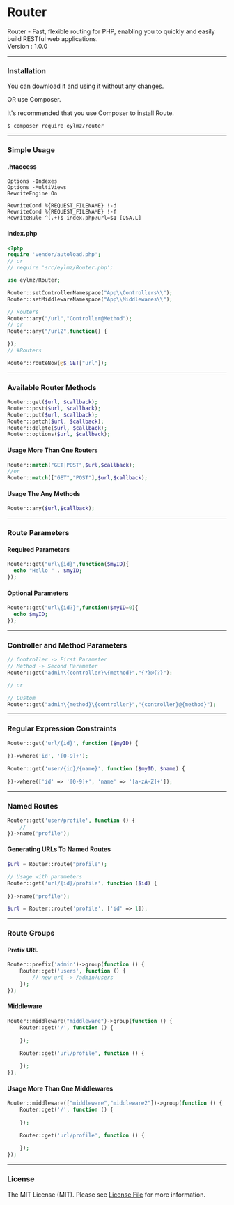 # Router
Router - Fast, flexible routing for PHP, enabling you to quickly and easily build RESTful web applications.<br>
Version : 1.0.0
___
### Installation
You can download it and using it without any changes.

OR use Composer.

It's recommended that you use Composer to install Route.
```
$ composer require eylmz/router
```
___
### Simple Usage 
#### .htaccess
```
Options -Indexes
Options -MultiViews
RewriteEngine On

RewriteCond %{REQUEST_FILENAME} !-d
RewriteCond %{REQUEST_FILENAME} !-f
RewriteRule ^(.+)$ index.php?url=$1 [QSA,L]
``` 

#### index.php
```php
<?php
require 'vendor/autoload.php';
// or
// require 'src/eylmz/Router.php';

use eylmz/Router;

Router::setControllerNamespace("App\\Controllers\\");
Router::setMiddlewareNamespace("App\\Middlewares\\");

// Routers
Router::any("/url","Controller@Method");
// or
Router::any("/url2",function() {

});
// #Routers

Router::routeNow(@$_GET["url"]);
```
___
### Available Router Methods
```php
Router::get($url, $callback);
Router::post($url, $callback);
Router::put($url, $callback);
Router::patch($url, $callback);
Router::delete($url, $callback);
Router::options($url, $callback);
```

#### Usage More Than One Routers
```php
Router::match("GET|POST",$url,$callback);
//or
Router::match(["GET","POST"],$url,$callback);
```
#### Usage The Any Methods
```php
Router::any($url,$callback);
``` 
___
### Route Parameters
#### Required Parameters
```php
Router::get("url\{id}",function($myID){
  echo "Hello " . $myID;
});
```

#### Optional Parameters
```php
Router::get("url\{id?}",function($myID=0){
  echo $myID;
});
```
___
### Controller and Method Parameters
```php 
// Controller -> First Parameter
// Method -> Second Parameter
Router::get("admin\{controller}\{method}","{?}@{?}");

// or

// Custom
Router::get("admin\{method}\{controller}","{controller}@{method}");

```
___
### Regular Expression Constraints
```php
Router::get('url/{id}', function ($myID) {
    
})->where('id', '[0-9]+');

Router::get('user/{id}/{name}', function ($myID, $name) {
    
})->where(['id' => '[0-9]+', 'name' => '[a-zA-Z]+']);
```
___
### Named Routes
```php
Router::get('user/profile', function () {
    //
})->name('profile');
```

#### Generating URLs To Named Routes
```php
$url = Router::route("profile");

// Usage with parameters
Router::get('url/{id}/profile', function ($id) {
    
})->name('profile');

$url = Router::route('profile', ['id' => 1]);
```
___
### Route Groups
#### Prefix URL
```php 
Router::prefix('admin')->group(function () {
    Router::get('users', function () {
        // new url -> /admin/users
    });
});
```

#### Middleware
```php
Router::middleware("middleware")->group(function () {
    Router::get('/', function () {
        
    });

    Router::get('url/profile', function () {
        
    });
});
```

#### Usage More Than One Middlewares
```php
Router::middleware(["middleware","middleware2"])->group(function () {
    Router::get('/', function () {
        
    });

    Router::get('url/profile', function () {
        
    });
});
```
___
### License
The MIT License (MIT). Please see [License File](LICENSE.md) for more information.
